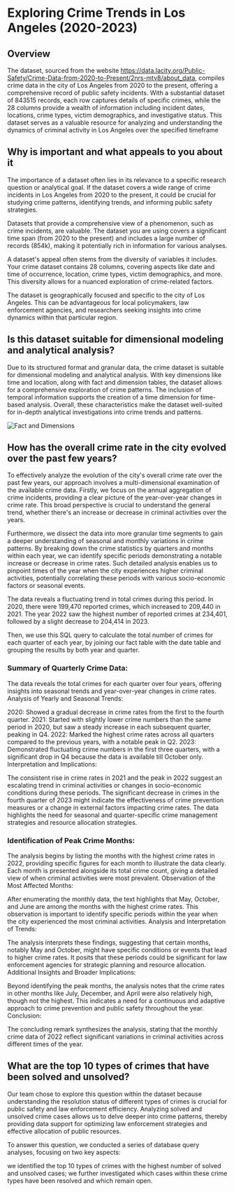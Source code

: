 # Exploring Crime Trends in Los Angeles (2020-2023)

## Overview

The dataset, sourced from the website https://data.lacity.org/Public-Safety/Crime-Data-from-2020-to-Present/2nrs-mtv8/about_data, compiles crime data in the city of Los Angeles from 2020 to the present, offering a comprehensive record of public safety incidents. With a substantial dataset of 843515 records, each row captures details of specific crimes, while the 28 columns provide a wealth of information including incident dates, locations, crime types, victim demographics, and investigative status. This dataset serves as a valuable resource for analyzing and understanding the dynamics of criminal activity in Los Angeles over the specified timeframe


## Why is important and what appeals to you about it

The importance of a dataset often lies in its relevance to a specific research question or analytical goal. If the dataset covers a wide range of crime incidents in Los Angeles from 2020 to the present, it could be crucial for studying crime patterns, identifying trends, and informing public safety strategies.

Datasets that provide a comprehensive view of a phenomenon, such as crime incidents, are valuable. The dataset you are using covers a significant time span (from 2020 to the present) and includes a large number of records (854k), making it potentially rich in information for various analyses.

A dataset's appeal often stems from the diversity of variables it includes. Your crime dataset contains 28 columns, covering aspects like date and time of occurrence, location, crime types, victim demographics, and more. This diversity allows for a nuanced exploration of crime-related factors.

The dataset is geographically focused and specific to the city of Los Angeles. This can be advantageous for local policymakers, law enforcement agencies, and researchers seeking insights into crime dynamics within that particular region.


## Is this dataset suitable for dimensional modeling and analytical analysis?


Due to its structured format and granular data, the crime dataset is suitable for dimensional modeling and analytical analysis. With key dimensions like time and location, along with fact and dimension tables, the dataset allows for a comprehensive exploration of crime patterns. The inclusion of temporal information supports the creation of a time dimension for time-based analysis. Overall, these characteristics make the dataset well-suited for in-depth analytical investigations into crime trends and patterns.

![Fact and Dimensions](https://github.com/user-attachments/assets/b3f85695-082d-436a-9dec-cae93857b55e)


## How has the overall crime rate in the city evolved over the past few years?

To effectively analyze the evolution of the city's overall crime rate over the past few years, our approach involves a multi-dimensional examination of the available crime data. Firstly, we focus on the annual aggregation of crime incidents, providing a clear picture of the year-over-year changes in crime rate. This broad perspective is crucial to understand the general trend, whether there's an increase or decrease in criminal activities over the years.

Furthermore, we dissect the data into more granular time segments to gain a deeper understanding of seasonal and monthly variations in crime patterns. By breaking down the crime statistics by quarters and months within each year, we can identify specific periods demonstrating a notable increase or decrease in crime rates. Such detailed analysis enables us to pinpoint times of the year when the city experiences higher criminal activities, potentially correlating these periods with various socio-economic factors or seasonal events.

The data reveals a fluctuating trend in total crimes during this period. In 2020, there were 199,470 reported crimes, which increased to 209,440 in 2021. The year 2022 saw the highest number of reported crimes at 234,401, followed by a slight decrease to 204,414 in 2023.

Then, we use this SQL query to calculate the total number of crimes for each quarter of each year, by joining our fact table with the date table and grouping the results by both year and quarter.

### Summary of Quarterly Crime Data:

The data reveals the total crimes for each quarter over four years, offering insights into seasonal trends and year-over-year changes in crime rates.
Analysis of Yearly and Seasonal Trends:

2020: Showed a gradual decrease in crime rates from the first to the fourth quarter.
2021: Started with slightly lower crime numbers than the same period in 2020, but saw a steady increase in each subsequent quarter, peaking in Q4.
2022: Marked the highest crime rates across all quarters compared to the previous years, with a notable peak in Q2.
2023: Demonstrated fluctuating crime numbers in the first three quarters, with a significant drop in Q4 because the data is available till October only.
Interpretation and Implications:

The consistent rise in crime rates in 2021 and the peak in 2022 suggest an escalating trend in criminal activities or changes in socio-economic conditions during these periods.
The significant decrease in crimes in the fourth quarter of 2023 might indicate the effectiveness of crime prevention measures or a change in external factors impacting crime rates.
The data highlights the need for seasonal and quarter-specific crime management strategies and resource allocation strategies.

### Identification of Peak Crime Months:

The analysis begins by listing the months with the highest crime rates in 2022, providing specific figures for each month to illustrate the data clearly.
Each month is presented alongside its total crime count, giving a detailed view of when criminal activities were most prevalent.
Observation of the Most Affected Months:

After enumerating the monthly data, the text highlights that May, October, and June are among the months with the highest crime rates.
This observation is important to identify specific periods within the year when the city experienced the most criminal activities.
Analysis and Interpretation of Trends:

The analysis interprets these findings, suggesting that certain months, notably May and October, might have specific conditions or events that lead to higher crime rates.
It posits that these periods could be significant for law enforcement agencies for strategic planning and resource allocation.
Additional Insights and Broader Implications:

Beyond identifying the peak months, the analysis notes that the crime rates in other months like July, December, and April were also relatively high, though not the highest.
This indicates a need for a continuous and adaptive approach to crime prevention and public safety throughout the year.
Conclusion:

The concluding remark synthesizes the analysis, stating that the monthly crime data of 2022 reflect significant variations in criminal activities across different times of the year.


## What are the top 10 types of crimes that have been solved and unsolved?

Our team chose to explore this question within the dataset because understanding the resolution status of different types of crimes is crucial for public safety and law enforcement efficiency. Analyzing solved and unsolved crime cases allows us to delve deeper into crime patterns, thereby providing data support for optimizing law enforcement strategies and effective allocation of public resources.

To answer this question, we conducted a series of database query analyses, focusing on two key aspects:

we identified the top 10 types of crimes with the highest number of solved and unsolved cases;
we further investigated which cases within these crime types have been resolved and which remain open.
